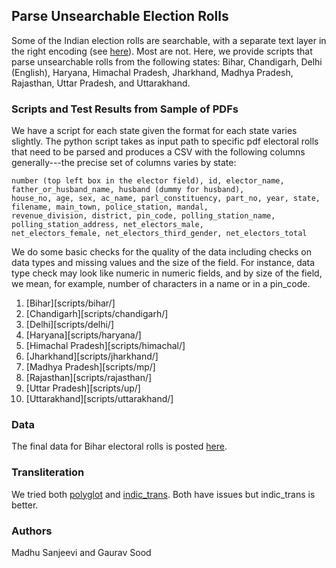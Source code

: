## Parse Unsearchable Election Rolls

Some of the Indian election rolls are searchable, with a separate text layer in the right encoding (see [here](https://github.com/in-rolls/parse_elex_rolls)). Most are not. Here, we provide scripts that parse unsearchable rolls from the following states: Bihar, Chandigarh, Delhi (English), Haryana, Himachal Pradesh, Jharkhand, Madhya Pradesh, Rajasthan, Uttar Pradesh, and Uttarakhand.

### Scripts and Test Results from Sample of PDFs

We have a script for each state given the format for each state varies slightly. The python script takes as input path to specific pdf electoral rolls that need to be parsed and produces a CSV with the following columns generally---the precise set of columns varies by state:

```
number (top left box in the elector field), id, elector_name, father_or_husband_name, husband (dummy for husband),
house_no, age, sex, ac_name, parl_constituency, part_no, year, state, filename, main_town, police_station, mandal,
revenue_division, district, pin_code, polling_station_name, polling_station_address, net_electors_male,
net_electors_female, net_electors_third_gender, net_electors_total
```

We do some basic checks for the quality of the data including checks on data types and missing values and the size of the field. For instance, data type check may look like numeric in numeric fields, and by size of the field, we mean, for example, number of characters in a name or in a pin_code.

1. [Bihar][scripts/bihar/]
2. [Chandigarh][scripts/chandigarh/]
3. [Delhi][scripts/delhi/]
4. [Haryana][scripts/haryana/]
5. [Himachal Pradesh][scripts/himachal/]
6. [Jharkhand][scripts/jharkhand/]
7. [Madhya Pradesh][scripts/mp/]
8. [Rajasthan][scripts/rajasthan/]
9. [Uttar Pradesh][scripts/up/]
10. [Uttarakhand][scripts/uttarakhand/]

### Data

The final data for Bihar electoral rolls is posted [here](https://dataverse.harvard.edu/dataset.xhtml?persistentId=doi:10.7910/DVN/MUEGDT).

### Transliteration

We tried both [polyglot](https://pypi.org/project/polyglot/) and [indic_trans](https://github.com/libindic/indic-trans). Both have issues but indic_trans is better.

### Authors

Madhu Sanjeevi and Gaurav Sood
